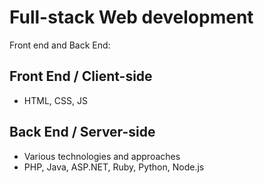 # Full-stack Web development

Front end and Back End:

## Front End / Client-side
- HTML, CSS, JS

## Back End / Server-side
- Various technologies and approaches
- PHP, Java, ASP.NET, Ruby, Python, Node.js
